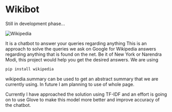 # Wikibot

Still in development phase...

![Wikipedia](https://upload.wikimedia.org/wikipedia/commons/thumb/0/0f/Homepage_of_Wikipedia.png/541px-Homepage_of_Wikipedia.png)

It is a chatbot to answer your queries regarding anything
This is an approach to solve the queries we ask on Google for Wikipedia answers regarding anything that is found on the net.
Be it of New York or Narendra Modi, this project would help you get the desired answers.
We are using 
```bash
pip install wikipedia
```
wikipedia.summary can be used to get an abstract summary that we are currently using. In future I am planning to use of whole page.
 
Currently I have approached the solution using TF-IDF and an effort is going on to use Glove to make this model more better and improve accuracy of the chatbot.
